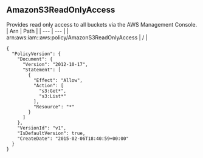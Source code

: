 
## AmazonS3ReadOnlyAccess
Provides read only access to all buckets via the AWS Management Console.
| Arn | Path |
| --- | --- |
| arn:aws:iam::aws:policy/AmazonS3ReadOnlyAccess | / |
```
{
  "PolicyVersion": {
    "Document": {
      "Version": "2012-10-17",
      "Statement": [
        {
          "Effect": "Allow",
          "Action": [
            "s3:Get*",
            "s3:List*"
          ],
          "Resource": "*"
        }
      ]
    },
    "VersionId": "v1",
    "IsDefaultVersion": true,
    "CreateDate": "2015-02-06T18:40:59+00:00"
  }
}
```
